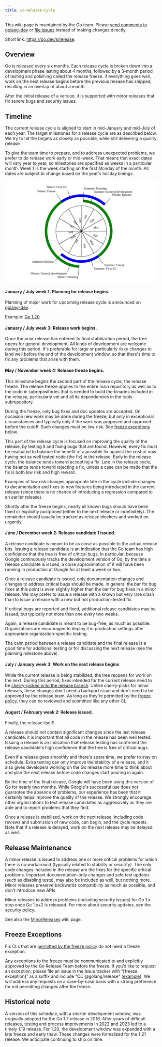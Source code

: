 ```yaml
---
title: Go-Release-Cycle
---
```


This wiki page is maintained by the Go team. Please
[send comments to golang-dev](https://groups.google.com/group/golang-dev) or
[file issues](https://go.dev/issue) instead of making changes directly.

Short link: https://go.dev/s/release.

## Overview

Go is released every six months. Each release cycle is broken down into a
development phase lasting about 4 months, followed by a 3-month period of
testing and polishing called the release freeze. If everything goes well, work
on the next release begins before the previous release has shipped, resulting in
an overlap of about a month.

After the initial release of a version, it is supported with minor releases that
fix severe bugs and security issues.

## Timeline

The current release cycle is aligned to start in mid-January and mid-July of
each year. The target milestones for a release cycle are as described below. We
try to hit the targets as closely as possible, while still delivering a quality
release.

To give the team time to prepare, and to address unexpected problems, we prefer
to do release work early or mid-week. That means that exact dates will vary year
to year, so milestones are specified as weeks in a particular month. Week 1 is
the week starting on the first Monday of the month. All dates are subject to
change based on the year's holiday timings.

![release](images/release-cycle.svg)

#### January / July week 1: Planning for release begins.

Planning of major work for upcoming release cycle is announced on
[golang-dev](https://groups.google.com/group/golang-dev).

Example: [Go 1.20](https://groups.google.com/g/golang-dev/c/V8ez4YunkeE)

#### January / July week 3: Release work begins.

Once the prior release has entered its final stabilization period, the tree
opens for general development. All kinds of development are welcome during this
period. It's preferable for large or particularly risky changes to land well
before the end of the development window, so that there's time to fix any
problems that arise with them.

#### May / November week 4: Release freeze begins.

This milestone begins the second part of the release cycle, the release freeze.
The release freeze applies to the entire main repository as well as to the code
in subrepositories that is needed to build the binaries included in the release,
particularly vet and all its dependencies in the tools subrepository.

During the freeze, only bug fixes and doc updates are accepted. On occasion new
work may be done during the freeze, but only in exceptional circumstances and
typically only if the work was proposed and approved before the cutoff. Such
changes must be low risk. See [freeze exceptions](#freeze-exceptions) below.

This part of the release cycle is focused on improving the quality of the
release, by testing it and fixing bugs that are found. However, every fix must
be evaluated to balance the benefit of a possible fix against the cost of now
having not as well tested code (the fix) in the release. Early in the release
cycle, the balance tends toward accepting a fix. Late in the release cycle, the
balance tends toward rejecting a fix, unless a case can be made that the fix is
both low risk and high reward.

Examples of low risk changes appropriate late in the cycle include changes to
documentation and fixes to new features being introduced in the current release
(since there is no chance of introducing a regression compared to an earlier
release).

Shortly after the freeze begins, nearly all known bugs should have been fixed or
explicitly postponed (either to the next release or indefinitely). The remainder
should usually be tracked as release blockers and worked on urgently.

#### June / December week 2: Release candidate 1 issued.

A release candidate is meant to be as close as possible to the actual release
bits. Issuing a release candidate is an indication that the Go team has high
confidence that the tree is free of critical bugs. In particular, because Google
continuously tracks the development version of Go, by the time a release
candidate is issued, a close approximation of it will have been running in
production at Google for at least a week or two.

Once a release candidate is issued, only documentation changes and changes to
address critical bugs should be made. In general the bar for bug fixes at this
point is even slightly higher than the bar for bug fixes in a minor release. We
may prefer to issue a release with a known but very rare crash than to issue a
release with a new but not production-tested fix.

If critical bugs are reported and fixed, additional release candidates may be
issued, but typically not more than one every two weeks.

Again, a release candidate is meant to be bug-free, as much as possible.
Organizations are encouraged to deploy it in production settings after
appropriate organization-specific testing.

The calm period between a release candidate and the final release is a good time
for additional testing or for discussing the next release (see the planning
milestone above).

#### July / January week 3: Work on the next release begins

While the current release is being stabilized, the tree reopens for work on the
next. During this period, fixes intended for the current release need to be
[cherry-picked onto the release branch](https://go.dev/wiki/MinorReleases#making-cherry-pick-cls).
Unlike cherry-picks for minor releases, these changes don't need a backport
issue and don't need to be approved by the release team. As long as they're
permitted by the [freeze policy](#may--november-week-4-release-freeze-begins),
they can be reviewed and submitted like any other CL.

#### August / February week 2: Release issued.

Finally, the release itself!

A release should not contain significant changes since the last release
candidate: it is important that all code in the release has been well tested.
Issuing a release is an indication that release testing has confirmed the
release candidate's high confidence that the tree is free of critical bugs.

Even if a release goes smoothly and there's spare time, we prefer to stay on
schedule. Extra testing can only improve the stability of a release, and it also
gives developers working on the Go release more time to think about and plan the
next release before code changes start pouring in again.

By the time of the final release, Google will have been using this version of Go
for nearly two months. While Google's successful use does not guarantee the
absence of problems, our experience has been that it certainly helps improve the
quality of the release. We strongly encourage other organizations to test
release candidates as aggressively as they are able and to report problems that
they find.

Once a release is stabilized, work on the next release, including code reviews
and submission of new code, can begin, and the cycle repeats. Note that if a
release is delayed, work on the next release may be delayed as well.

## Release Maintenance

A minor release is issued to address one or more critical problems for which
there is no workaround (typically related to stability or security). The only
code changes included in the release are the fixes for the specific critical
problems. Important documentation-only changes and safe test updates (such as
disabling tests), may also be included as well, but nothing more. Minor releases
preserve backwards compatibility as much as possible, and don't introduce new
APIs.

Minor releases to address problems (including security issues) for Go 1.x stop
once Go 1.x+2 is released. For more about security updates, see the
[security policy](https://go.dev/security).

See also the [MinorReleases](https://go.dev/wiki/MinorReleases) wiki page.

## Freeze Exceptions

Fix CLs that are
[permitted by the freeze policy](#may--november-week-4-release-freeze-begins) do
not need a freeze exception.

Any exceptions to the freeze must be communicated to and explicitly approved by
the Go Release Team before the freeze. If you’d like to request an exception,
please file an issue in the issue tracker with "[freeze exception]" as a suffix
and include "CC @golang/release" ([example](https://go.dev/issue/42747)). We
will address any requests on a case-by-case basis with a strong preference for
not permitting changes after the freeze.

## Historical note

A version of this schedule, with a shorter development window, was originally
adopted for the Go 1.7 release in 2016. After years of difficult releases,
testing and process improvements in 2022 and 2023 led to a timely 1.19 release.
For 1.20, the development window was expanded with a late freeze and early thaw.
These changes were formalized for the 1.21 release. We anticipate continuing to
ship on time.


